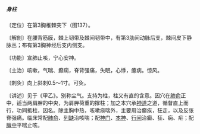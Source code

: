 ##### 身柱

〔定位〕在第3胸椎棘突下（图137）。

〔解剖〕在腰背筋膜，棘上韧带及棘间韧带中，有第3肋间动脉后支，棘间皮下静脉丛；布有第3胸神经后支内侧支。

〔功能〕宣肺止咳，宁心安神。

〔主治〕咳嗽，气喘、癫痫，脊背强痛，失眠，心悸，癔病。惊风。

〔刺灸〕向上斜刺0.5～1寸。可灸。

〔讲述〕见于《甲乙》。别称尘气。支持为柱，柱又有直的含意。因穴在[肺俞](https://www.gmzyjc.com/read/zjs/zjs3.1.7-8-0.0.1.3.13.md)正中，适当两肩胛的中央，为肩胛荷重的撑柱；加之本穴承[神道](https://www.gmzyjc.com/read/zjs/zjs3.2.2-0.0.1.3.11.md)之道，循督直上而行，功同抵柱，因名。除主胸中热，咳嗽痰喘外，主要用治癫疾，狂走，以及反张脊强痛。临床常配[肺俞](https://www.gmzyjc.com/read/zjs/zjs3.1.7-8-0.0.1.3.13.md)、[列缺](https://www.gmzyjc.com/read/zjs/zjs3.1.1-3-0.1.1.3.7.md)治咳喘；配[神门](https://www.gmzyjc.com/read/zjs/zjs3.1.4-6-0.0.2.3.7.md)、[本神](https://www.gmzyjc.com/read/zjs/zjs3.1.9-12-0.0.3.3.13.md)、[行间](https://www.gmzyjc.com/read/zjs/zjs3.1.9-12-0.0.4.3.2.md)治癫、狂、痫、疟；配[膻中](https://www.gmzyjc.com/read/zjs/zjs3.2.1-0.1.1.3.16.md)平喘止咳。
